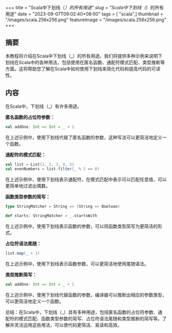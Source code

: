 +++
title = "Scala中下划线（_）的所有用途"
slug = "Scala中下划线（_）的所有用途"
date = "2023-09-07T09:02:40+08:00"
tags = [ "scala",]
thumbnail = "/images/scala.256x256.png"
featureImage = "/images/scala.256x256.png"
+++


## 摘要

本教程将介绍在Scala中下划线（_）的所有用途。我们将提供多种示例来说明下划线在Scala中的各种用法，包括使用在匿名函数、通配符模式匹配、类型推断等方面。这将帮助您了解在Scala中如何使用下划线来简化代码和提高代码的可读性。

## 内容

在Scala中，下划线（_）有许多用途。

**匿名函数的占位符参数：**

```scala
val addOne: Int => Int = _ + 1
```

在上述示例中，使用下划线代替了匿名函数的参数，这种写法可以更简洁地定义一个函数。

**通配符的模式匹配：**

```scala
val list = List(1, 2, 3, 4, 5)
val evenNumbers = list.filter(_ % 2 == 0)
```

在上述示例中，使用下划线表示通配符，在模式匹配中表示可以匹配任意值，可以更简单地过滤出偶数。

**函数类型参数的简写：**

```scala
type StringMatcher = String => (String => Boolean)

def starts: StringMatcher = _.startsWith
```

在上述示例中，使用下划线表示函数的参数，可以将函数类型简写为更简洁的形式。

**占位符语法尾随：**

```scala
list.map(_ + 1)
```

在上述示例中，使用下划线表示函数参数，可以更简洁地使用尾随语法。

**类型推断简写：**

```scala
val addOne: Int => Int = _ + 1
```

在上述示例中，使用下划线代替函数的参数，编译器可以推断出相应的参数类型，可以更简洁地定义一个函数。

总结：在Scala中，下划线（_）具有多种用途，包括匿名函数的占位符参数、通配符的模式匹配、函数类型参数的简写、占位符语法尾随和类型推断的简写等。了解并灵活运用这些用法，可以使代码更简洁、易读和高效。


